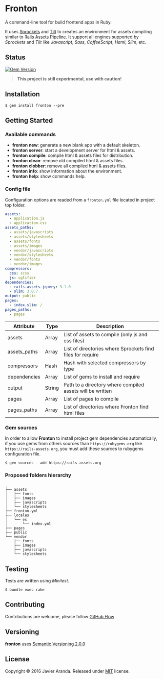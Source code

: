 # Fronton

A command-line tool for build frontend apps in Ruby.

It uses [Sprockets](https://github.com/rails/sprockets) and
[Tilt](https://github.com/rtomayko/tilt) to creates an environment for assets
compiling similar to
[Rails Assets Pipeline](http://guides.rubyonrails.org/asset_pipeline.html). It
support all engines supported by *Sprockets* and *Tilt* like *Javascript*,
*Sass*, *CoffeeScript*, *Haml*, *Slim*, etc.


## Status

[![Gem Version](https://badge.fury.io/rb/fronton.svg)](https://badge.fury.io/rb/fronton)

> **This project is still experimental, use with caution!**


## Installation

```
$ gem install fronton --pre
```


## Getting Started

### Available commands

* **fronton new**: generate a new blank app with a default skeleton.
* **fronton server**: start a development server for html & assets.
* **fronton compile**: compile html & assets files for distribution.
* **fronton clean**: remove old compiled html & assets files.
* **fronton clobber**: remove all compiled html & assets files.
* **fronton info**: show information about the environment.
* **fronton help**: show commands help.

### Config file

Configuration options are readed from a `fronton.yml` file located in project
top folder.

```yaml
assets:
  - application.js
  - application.css
assets_paths:
  - assets/javascripts
  - assets/stylesheets
  - assets/fonts
  - assets/images
  - vendor/javascripts
  - vendor/stylesheets
  - vendor/fonts
  - vendor/images
compressors:
  css: scss
  js: uglifier
dependencies:
  - rails-assets-jquery: 3.1.0
  - slim: 3.0.7
output: public
pages:
  - index.slim: /
pages_paths:
  - pages
```

| Attribute    | Type   | Description                                                |
| ------------ | ------ | ---------------------------------------------------------- |
| assets       | Array  | List of assets to compile (only js and css files)          |
| assets_paths | Array  | List of directories where Sprockets find files for require |
| compressors  | Hash   | Hash with selected compressors by type                     |
| dependencies | Array  | List of gems to install and require                        |
| output       | String | Path to a directory where compiled assets will be written  |
| pages        | Array  | List of pages to compile                                   |
| pages_paths  | Array  | List of directories where Fronton find html files          |

### Gem sources

In order to allow **Fronton** to install project gem dependencies automatically,
if you use gems from others sources than `https://rubygems.org` like
`https://rails-assets.org`, you must add these sources to rubygems configuration
file.

```
$ gem sources --add https://rails-assets.org
```

### Proposed folders hierarchy

```
.
├── assets
│   ├── fonts
│   ├── images
│   ├── javascripts
│   └── stylesheets
├── fronton.yml
├── locales
│   └── es
│       └── index.yml
├── pages
├── public
└── vendor
    ├── fonts
    ├── images
    ├── javascripts
    └── stylesheets
```

## Testing

Tests are written using *Minitest*.

```
$ bundle exec rake
```


## Contributing

Contributions are welcome, please follow [GitHub Flow](https://guides.github.com/introduction/flow/index.html)


## Versioning

**fronton** uses [Semantic Versioning 2.0.0](http://semver.org)


## License

Copyright © 2016 Javier Aranda. Released under [MIT](LICENSE.md) license.
